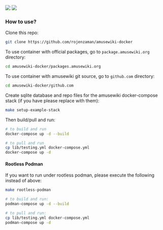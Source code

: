 
![](https://img.shields.io/docker/image-size/rojen/amusewiki/latest) ![](https://img.shields.io/docker/pulls/rojen/amusewiki) 

<!--
https://badgen.net/docker/layers/rojen/amusewiki/latest/amd64?icon=docker&label=layers
-->

### How to use?

Clone this repo:

```bash
git clone https://github.com/rojenzaman/amusewiki-docker
```

To use container with official packages, go to `package.amusewiki.org` directory:

```bash
cd amusewiki-docker/packages.amusewiki.org
```

To use container with amusewiki git source, go to `github.com` directory:

```bash
cd amusewiki-docker/github.com
```

Create sqlite database and repo files for the amusewiki docker-compose stack (if you have please replace with them):

```bash
make setup-example-stack
```

Then build/pull and run:

```bash
# to build and run
docker-compose up -d --build

# to pull and run
cp lib/testing.yml docker-compose.yml
docker-compose up -d
```

#### Rootless Podman

If you want to run under rootless podman, please execute the following instead of above:

```bash
make rootless-podman
```

```bash
# to build and run:
podman-compose up -d --build

# to pull and run:
cp lib/testing.yml docker-compose.yml
podman-compose up -d
```

